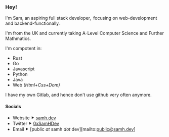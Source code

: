 ### Hey!

I'm Sam, an aspiring full stack developer, focusing on web-development and backend-functionally.

I'm from the UK and currently taking A-Level Computer Science and Further Mathmatics.

I'm compotent in:
- Rust
- Go
- Javascript
- Python
- Java
- Web *(Html+Css+Dom)*

I have my own Gitlab, and hence don't use github very often anymore.

#### Socials
- Website ⯈ [samh.dev](https://samh.dev])
- Twitter ⯈ [0xSamHDev](https://twitter.com/0xSamHDev])
- Email ⯈ [public *at* samh *dot* dev][mailto:public@samh.dev]
